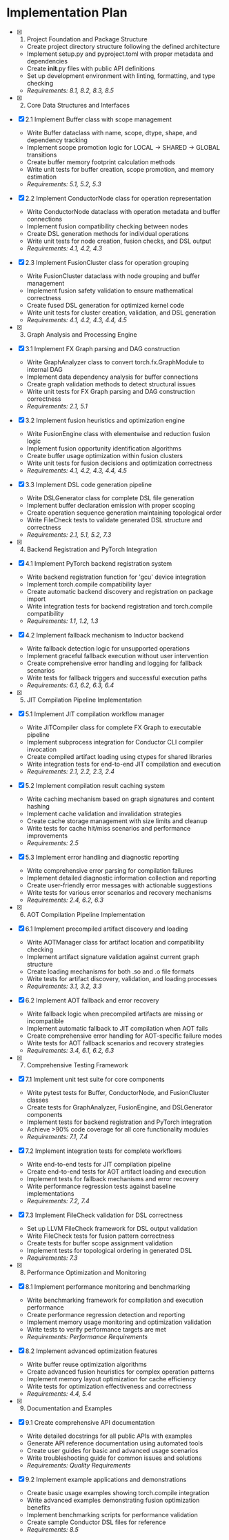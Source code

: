 # Implementation Plan

- [x] 1. Project Foundation and Package Structure
  - Create project directory structure following the defined architecture
  - Implement setup.py and pyproject.toml with proper metadata and dependencies
  - Create __init__.py files with public API definitions
  - Set up development environment with linting, formatting, and type checking
  - _Requirements: 8.1, 8.2, 8.3, 8.5_

- [x] 2. Core Data Structures and Interfaces
- [x] 2.1 Implement Buffer class with scope management
  - Write Buffer dataclass with name, scope, dtype, shape, and dependency tracking
  - Implement scope promotion logic for LOCAL → SHARED → GLOBAL transitions
  - Create buffer memory footprint calculation methods
  - Write unit tests for buffer creation, scope promotion, and memory estimation
  - _Requirements: 5.1, 5.2, 5.3_

- [x] 2.2 Implement ConductorNode class for operation representation
  - Write ConductorNode dataclass with operation metadata and buffer connections
  - Implement fusion compatibility checking between nodes
  - Create DSL generation methods for individual operations
  - Write unit tests for node creation, fusion checks, and DSL output
  - _Requirements: 4.1, 4.2, 4.3_

- [x] 2.3 Implement FusionCluster class for operation grouping
  - Write FusionCluster dataclass with node grouping and buffer management
  - Implement fusion safety validation to ensure mathematical correctness
  - Create fused DSL generation for optimized kernel code
  - Write unit tests for cluster creation, validation, and DSL generation
  - _Requirements: 4.1, 4.2, 4.3, 4.4, 4.5_

- [x] 3. Graph Analysis and Processing Engine
- [x] 3.1 Implement FX Graph parsing and DAG construction
  - Write GraphAnalyzer class to convert torch.fx.GraphModule to internal DAG
  - Implement data dependency analysis for buffer connections
  - Create graph validation methods to detect structural issues
  - Write unit tests for FX Graph parsing and DAG construction correctness
  - _Requirements: 2.1, 5.1_

- [x] 3.2 Implement fusion heuristics and optimization engine
  - Write FusionEngine class with elementwise and reduction fusion logic
  - Implement fusion opportunity identification algorithms
  - Create buffer usage optimization within fusion clusters
  - Write unit tests for fusion decisions and optimization correctness
  - _Requirements: 4.1, 4.2, 4.3, 4.4, 4.5_

- [x] 3.3 Implement DSL code generation pipeline
  - Write DSLGenerator class for complete DSL file generation
  - Implement buffer declaration emission with proper scoping
  - Create operation sequence generation maintaining topological order
  - Write FileCheck tests to validate generated DSL structure and correctness
  - _Requirements: 2.1, 5.1, 5.2, 7.3_

- [x] 4. Backend Registration and PyTorch Integration
- [x] 4.1 Implement PyTorch backend registration system
  - Write backend registration function for 'gcu' device integration
  - Implement torch.compile compatibility layer
  - Create automatic backend discovery and registration on package import
  - Write integration tests for backend registration and torch.compile compatibility
  - _Requirements: 1.1, 1.2, 1.3_

- [x] 4.2 Implement fallback mechanism to Inductor backend
  - Write fallback detection logic for unsupported operations
  - Implement graceful fallback execution without user intervention
  - Create comprehensive error handling and logging for fallback scenarios
  - Write tests for fallback triggers and successful execution paths
  - _Requirements: 6.1, 6.2, 6.3, 6.4_

- [x] 5. JIT Compilation Pipeline Implementation
- [x] 5.1 Implement JIT compilation workflow manager
  - Write JITCompiler class for complete FX Graph to executable pipeline
  - Implement subprocess integration for Conductor CLI compiler invocation
  - Create compiled artifact loading using ctypes for shared libraries
  - Write integration tests for end-to-end JIT compilation and execution
  - _Requirements: 2.1, 2.2, 2.3, 2.4_

- [x] 5.2 Implement compilation result caching system
  - Write caching mechanism based on graph signatures and content hashing
  - Implement cache validation and invalidation strategies
  - Create cache storage management with size limits and cleanup
  - Write tests for cache hit/miss scenarios and performance improvements
  - _Requirements: 2.5_

- [x] 5.3 Implement error handling and diagnostic reporting
  - Write comprehensive error parsing for compilation failures
  - Implement detailed diagnostic information collection and reporting
  - Create user-friendly error messages with actionable suggestions
  - Write tests for various error scenarios and recovery mechanisms
  - _Requirements: 2.4, 6.2, 6.3_

- [x] 6. AOT Compilation Pipeline Implementation
- [x] 6.1 Implement precompiled artifact discovery and loading
  - Write AOTManager class for artifact location and compatibility checking
  - Implement artifact signature validation against current graph structure
  - Create loading mechanisms for both .so and .o file formats
  - Write tests for artifact discovery, validation, and loading processes
  - _Requirements: 3.1, 3.2, 3.3_

- [x] 6.2 Implement AOT fallback and error recovery
  - Write fallback logic when precompiled artifacts are missing or incompatible
  - Implement automatic fallback to JIT compilation when AOT fails
  - Create comprehensive error handling for AOT-specific failure modes
  - Write tests for AOT fallback scenarios and recovery strategies
  - _Requirements: 3.4, 6.1, 6.2, 6.3_

- [x] 7. Comprehensive Testing Framework
- [x] 7.1 Implement unit test suite for core components
  - Write pytest tests for Buffer, ConductorNode, and FusionCluster classes
  - Create tests for GraphAnalyzer, FusionEngine, and DSLGenerator components
  - Implement tests for backend registration and PyTorch integration
  - Achieve >90% code coverage for all core functionality modules
  - _Requirements: 7.1, 7.4_

- [x] 7.2 Implement integration tests for complete workflows
  - Write end-to-end tests for JIT compilation pipeline
  - Create end-to-end tests for AOT artifact loading and execution
  - Implement tests for fallback mechanisms and error recovery
  - Write performance regression tests against baseline implementations
  - _Requirements: 7.2, 7.4_

- [x] 7.3 Implement FileCheck validation for DSL correctness
  - Set up LLVM FileCheck framework for DSL output validation
  - Write FileCheck tests for fusion pattern correctness
  - Create tests for buffer scope assignment validation
  - Implement tests for topological ordering in generated DSL
  - _Requirements: 7.3_

- [x] 8. Performance Optimization and Monitoring
- [x] 8.1 Implement performance monitoring and benchmarking
  - Write benchmarking framework for compilation and execution performance
  - Create performance regression detection and reporting
  - Implement memory usage monitoring and optimization validation
  - Write tests to verify performance targets are met
  - _Requirements: Performance Requirements_

- [x] 8.2 Implement advanced optimization features
  - Write buffer reuse optimization algorithms
  - Create advanced fusion heuristics for complex operation patterns
  - Implement memory layout optimization for cache efficiency
  - Write tests for optimization effectiveness and correctness
  - _Requirements: 4.4, 5.4_

- [x] 9. Documentation and Examples
- [x] 9.1 Create comprehensive API documentation
  - Write detailed docstrings for all public APIs with examples
  - Generate API reference documentation using automated tools
  - Create user guides for basic and advanced usage scenarios
  - Write troubleshooting guide for common issues and solutions
  - _Requirements: Quality Requirements_

- [x] 9.2 Implement example applications and demonstrations
  - Create basic usage examples showing torch.compile integration
  - Write advanced examples demonstrating fusion optimization benefits
  - Implement benchmarking scripts for performance validation
  - Create sample Conductor DSL files for reference
  - _Requirements: 8.5_